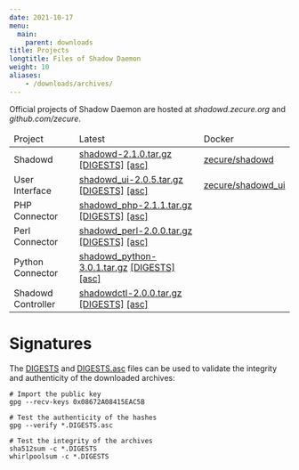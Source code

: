 ```yaml
---
date: 2021-10-17
menu:
  main:
    parent: downloads
title: Projects
longtitle: Files of Shadow Daemon
weight: 10
aliases:
    - /downloads/archives/
---
```


Official projects of Shadow Daemon are hosted at *shadowd.zecure.org* and *github.com/zecure*.


<table class="table">
  <thead>
    <td>Project</td>
    <td>Latest</td>
    <td>Docker</td>
  </thead>
  <tbody>
    <tr>
      <td>Shadowd</td>
      <td>
        <a href="https://shadowd.zecure.org/files/shadowd-2.1.0.tar.gz">shadowd-2.1.0.tar.gz</a>
        <a href="https://shadowd.zecure.org/files/shadowd-2.1.0.tar.gz.DIGESTS" class="signature">[DIGESTS]</a>
        <a href="https://shadowd.zecure.org/files/shadowd-2.1.0.tar.gz.DIGESTS.asc" class="signature">[asc]</a>
      </td>
      <td>
        <a href="https://hub.docker.com/r/zecure/shadowd">zecure/shadowd</a>
      </td>
    </tr>
    <tr>
      <td>User Interface</td>
      <td>
        <a href="https://shadowd.zecure.org/files/shadowd_ui-2.0.5.tar.gz">shadowd_ui-2.0.5.tar.gz</a>
        <a href="https://shadowd.zecure.org/files/shadowd_ui-2.0.5.tar.gz.DIGESTS" class="signature">[DIGESTS]</a>
        <a href="https://shadowd.zecure.org/files/shadowd_ui-2.0.5.tar.gz.DIGESTS.asc" class="signature">[asc]</a>
      </td>
      <td>
        <a href="https://hub.docker.com/r/zecure/shadowd_ui">zecure/shadowd_ui</a>
      </td>
    </tr>
    <tr>
      <td>PHP Connector</td>
      <td>
        <a href="https://shadowd.zecure.org/files/shadowd_php-2.1.1.tar.gz">shadowd_php-2.1.1.tar.gz</a>
        <a href="https://shadowd.zecure.org/files/shadowd_php-2.1.1.tar.gz.DIGESTS" class="signature">[DIGESTS]</a>
        <a href="https://shadowd.zecure.org/files/shadowd_php-2.1.1.tar.gz.DIGESTS.asc" class="signature">[asc]</a>
      </td>
    </tr>
    <tr>
      <td>Perl Connector</td>
      <td>
        <a href="https://shadowd.zecure.org/files/shadowd_perl-2.0.0.tar.gz">shadowd_perl-2.0.0.tar.gz</a>
        <a href="https://shadowd.zecure.org/files/shadowd_perl-2.0.0.tar.gz.DIGESTS" class="signature">[DIGESTS]</a>
        <a href="https://shadowd.zecure.org/files/shadowd_perl-2.0.0.tar.gz.DIGESTS.asc" class="signature">[asc]</a>
      </td>
    </tr>
    <tr>
      <td>Python Connector</td>
      <td>
        <a href="https://shadowd.zecure.org/files/shadowd_python-3.0.1.tar.gz">shadowd_python-3.0.1.tar.gz</a>
        <a href="https://shadowd.zecure.org/files/shadowd_python-3.0.1.tar.gz.DIGESTS" class="signature">[DIGESTS]</a>
        <a href="https://shadowd.zecure.org/files/shadowd_python-3.0.1.tar.gz.DIGESTS.asc" class="signature">[asc]</a>
      </td>
    </tr>
    <tr>
      <td>Shadowd Controller</td>
      <td>
        <a href="https://shadowd.zecure.org/files/shadowdctl-2.0.0.tar.gz">shadowdctl-2.0.0.tar.gz</a>
        <a href="https://shadowd.zecure.org/files/shadowdctl-2.0.0.tar.gz.DIGESTS" class="signature">[DIGESTS]</a>
        <a href="https://shadowd.zecure.org/files/shadowdctl-2.0.0.tar.gz.DIGESTS.asc" class="signature">[asc]</a>
      </td>
    </tr>
  </tbody>
</table>

# Signatures

The [DIGESTS](http://en.wikipedia.org/wiki/Cryptographic_hash_function) and [DIGESTS.asc](https://en.wikipedia.org/wiki/Digital_signature) files can be used to validate the integrity and authenticity of the downloaded archives:

    # Import the public key
    gpg --recv-keys 0x08672A08415EAC5B
    
    # Test the authenticity of the hashes
    gpg --verify *.DIGESTS.asc
    
    # Test the integrity of the archives
    sha512sum -c *.DIGESTS
    whirlpoolsum -c *.DIGESTS
